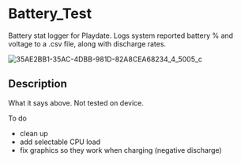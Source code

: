 # Battery_Test
Battery stat logger for Playdate.
Logs system reported battery % and voltage to a .csv file, along with discharge rates.

![35AE2BB1-35AC-4DBB-981D-82A8CEA68234_4_5005_c](https://user-images.githubusercontent.com/79881777/167257073-184c9534-ba8d-4445-a605-c0b90f5f0d0a.jpeg)

## Description
What it says above.
Not tested on device.

To do
* clean up
* add selectable CPU load
* fix graphics so they work when charging (negative discharge)
